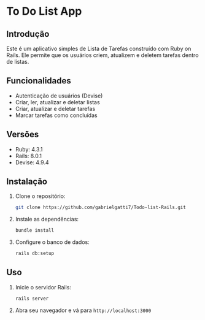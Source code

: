 # To Do List App

## Introdução

Este é um aplicativo simples de Lista de Tarefas construído com Ruby on Rails. Ele permite que os usuários criem, atualizem e deletem tarefas dentro de listas.

## Funcionalidades

- Autenticação de usuários (Devise) 
- Criar, ler, atualizar e deletar listas
- Criar, atualizar e deletar tarefas
- Marcar tarefas como concluídas

## Versões

- Ruby: 4.3.1
- Rails: 8.0.1
- Devise: 4.9.4

## Instalação

1. Clone o repositório:
    ```sh
    git clone https://github.com/gabrielgatti7/Todo-list-Rails.git
    ```
2. Instale as dependências:
    ```sh
    bundle install
    ```
3. Configure o banco de dados:
    ```sh
    rails db:setup
    ```

## Uso

1. Inicie o servidor Rails:
    ```sh
    rails server
    ```
2. Abra seu navegador e vá para `http://localhost:3000`